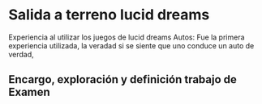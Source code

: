 # Salida a terreno lucid dreams 
Experiencia al utilizar los juegos de lucid dreams
Autos: Fue la primera experiencia utilizada, la veradad si se siente que uno conduce un auto de verdad, 
## Encargo, exploración y definición trabajo de Examen

